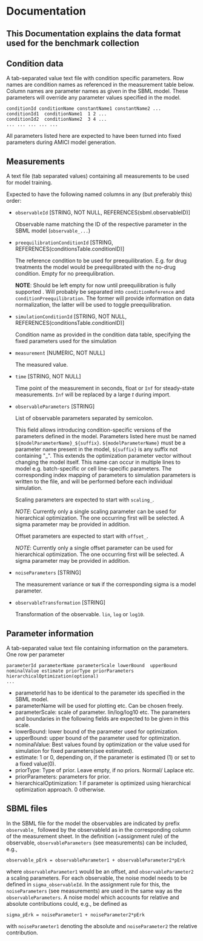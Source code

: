 # Documentation
## This Documentation explains the data format used for the benchmark collection


## Condition data

A tab-separated value text file with condition specific parameters. Row names are 
condition names as referenced in the measurement table below. Column names are 
parameter names as given in the SBML model. These parameters will override any
parameter values specified in the model.

```
conditionId conditionName constantName1 constantName2 ...
conditionId1  conditionName1  1 2 ...
conditionId2  conditionName2  3 4 ...
... ... ... ... ...
```

All parameters listed here are expected to have been turned into fixed 
parameters during AMICI model generation.


## Measurements

A text file (tab separated values) containing all measurements to be used for
model training.

Expected to have the following named columns in any (but preferably this) order:

- `observableId` [STRING, NOT NULL, REFERENCES(sbml.observableID)]
  
  Observable name matching the ID of the respective parameter in the SBML
    model (`observable_...`) 

- `preequilibrationConditionId` [STRING, REFERENCES(conditionsTable.conditionID)]
 
  The reference condition to be used for preequilibration. E.g. for drug 
  treatments the model would be preequilibrated with the no-drug condition.
  Empty for no preequlibration.
  
  **NOTE**: Should be left empty for now until preequilibration is fully 
  supported . Will probably be separated into `conditionReference` and 
  `conditionPreequilibration`. The former will provide information on data 
  normalization, the latter will be used to toggle preequilibration.
  
- `simulationConditionId` [STRING, NOT NULL, REFERENCES(conditionsTable.conditionID)]
  
  Condition name as provided in the condition data table, specifying the 
    fixed parameters used for the simulation 
  
- `measurement` [NUMERIC, NOT NULL]

  The measured value.
  
- `time` [STRING, NOT NULL]

  Time point of the measurement in seconds, float or `Inf` for steady-state 
  measurements. `Inf` will be replaced by a large $t$ during import.
  
- `observableParameters` [STRING]

  List of observable parameters separated by semicolon.
  
  This field allows introducing condition-specific versions of the parameters
  defined in the model. Parameters listed here must be named
  `${modelParameterName}_${suffix}`. `${modelParameterName}` must be a parameter 
  name present in the model, `${suffix}` is any suffix not containing "_". 
  This extends the optimization parameter vector without
  changing the model itself. This name can occur in multiple lines to model e.g.
  batch-specific or cell line-specific parameters. The corresponding index 
  mapping of parameters to simulation parameters is written to the file, and 
  will be performed before each individual simulation.
  
  Scaling parameters are expected to start with `scaling_`.
  
  *NOTE*: Currently only a single scaling parameter can be 
  used for hierarchical optimization. The one occurring first will be selected.
  A sigma parameter may be provided in addition.
  
  Offset parameters are expected to start with `offset_`.
  
  *NOTE*: Currently only a single offset parameter can be 
  used for hierarchical optimization. The one occurring first will be selected.
  A sigma parameter may be provided in addition.
  
- `noiseParameters` [STRING]

  The measurement variance or `NaN` if the corresponding sigma is a model 
  parameter.

- `observableTransformation` [STRING]

  Transformation of the observable. `lin`, `log` or `log10`.



## Parameter information

A tab-separated value text file containing information on the parameters. One row per parameter

```
parameterId parameterName parameterScale lowerBound  upperBound nominalValue estimate priorType priorParameters hierarchicalOptimization(optional)
...
```
- parameterId has to be identical to the parameter ids specified in the SBML model.
- parameterName will be used for plotting etc. Can be chosen freely.
- parameterScale: scale of parameter. lin/log/log10 etc. The parameters and boundaries in the following fields are expected to be given in this scale.
- lowerBound: lower bound of the parameter used for optimization.
- upperBound: upper bound of the parameter used for optimization.
- nominalValue: Best values found by optimization or the value used for simulation for fixed parameters(see estimated).
- estimate: 1 or 0, depending on, if the parameter is estimated (1) or set to a fixed value(0).
- priorType: Type of prior. Leave empty, if no priors. Normal/ Laplace etc.
- priorParameters: parameters for prior.
- hierarchicalOptimization: 1 if parameter is optimized using hierarchical optimization approach. 0 otherwise.

## SBML files

In the SBML file for the model the observables are indicated by prefix `observable_` followed by the observableId as in the corresponding column of the measurement sheet. In the definition (=assignment rule) of the observable, `observableParameters` (see measurements) can be included, e.g., 
```
observable_pErk = observableParameter1 + observableParameter2*pErk 
```
where `observableParameter1` would be an offset, and `observableParameter2` a scaling parameters. 
For each observable, the noise model needs to be defined in `sigma_observableId`. In the assignment rule for this, the `noiseParameters` (see measurements) are used in the same way as the `observableParameters`. A noise model which accounts for relative and absolute contributions could, e.g., be defined as
```
sigma_pErk = noiseParameter1 + noiseParameter2*pErk 
```
with `noiseParameter1` denoting the absolute and `noiseParameter2` the relative contribution.
